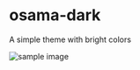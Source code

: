 # osama-dark

A simple theme with bright colors

![sample image][sample]

[sample]: "assets/osama-dark_sample.png"
